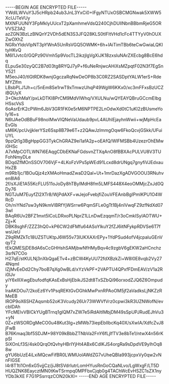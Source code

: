 -----BEGIN AGE ENCRYPTED FILE-----
YWdlLWVuY3J5cHRpb24ub3JnL3YxCi0+IFgyNTUxOSBCMGNwak5XWW5XcUJTeVUy
MXNFUUNlY3FpMklyUUcxT2pXamhmeVdsQ240CjhDUllNbnBBbmRjeG5ORVVSZ3A2
azZGN3BzLzBNQnY2VDh5dEN3S3JFQ28KLS0tIFltVHd1cFc4TTYyV0hOUXZwOXhZ
NGRxYldoVlpNT3pYWnA5UnRsVGQ5OWMK+6h+lAiTimTBb6teCwGwiaLQKItyHKvQ
M6l1Jvtc0/GQPz90Vmh5p9VocTL2ikzjlgVgXiJK18zxsluNArZXEcbg8BcE6hdq
ELpuSe30zyQC2B7d03tg8RYQJ7yP+f6uNeRnjwcAHiXsMZpqtF02N3f7EgSnY521
M5eoJ40/tlGtRDK8wnjGgczaRqNwDeOP8b3C0RZ2SASDptYALW1erS+RdeMYZlfm
LBsbPLJ1Jh+c/5nEm8Se1rwT9xTmwzUhqP49WgW6KKx0/xc3mFFxsBzUCZiBQUyX
3+OkchMaY/pxLkDTKI8PrCM9MdVlWhq/VXULNu/wQYEAYQBruGCcmEIbgHSscVsS
6oAsrErK2cPWm6JbV3GR1FK0e5rM6NPTPE2LnOdwXd0tC1uKI2zBUsmeYoIy16+s
N6tJAeOdBBuF98noIMwVlQNeVaUdaub9pvL4AUhlEjayhnWwii+wjMpHcEaEvGls
sM6K/pcUvjjklerYSz6Ssp8B79e6T+z2QAwJzImmgOqw6FkoQcvjGSkk/UFuiUYL
9pzQt1g3BgHppGG3TykChGRAZ9ei1afA2p+oEAfQ/WlFMSBb4UzezrOhEMwi0HSc
A7xMpCOTLWN7i6EAqgCDbEKNaFGdsvnZTXqAnO8fBBXAcPULVU8V3TUFohNmyDLe
BDqdZfMOnSSOV706VjF+4LKoFzVPs5pWEd91Lcxd8drUNgq7gnyfiVJEdxauHxZB
m9Rb1jc/1BOuQjz4zXMAoHmadZwaD2Qal+Ut+1mrDazXgADVGOOU3RNuhven8lA6
2f/sXJiE1A55KcFLU511oJoDy8hTByIMdH8fm5LMFS448X4eoOMMjcZxJd0QDy76
NGTJuM7EuyfZl2XTr8/WjPdAXF+wJejoFvebjfiZouVFEAnbBgIPmIKPU1O4WRcD
Oh/niYNd7sw3yN9kmVlBRfYjWSrrw6PqmSFLe0gTt1Bj4nlVwqFZ9zfNdXd073wl
BAqR6Uv2BFZ1mxt5lCoLDRxoPLNprZ1LLnDwEzqqmT/r3oCmklSyIAOTWU+Zjj+K
DBK8sghF/ZZZ3hQ0+kP6CW2dFMfu64ASoYlkuY2fZJ6itNFykpRDVSe6T7fwsUeU
Z9qRMZkTc18UZSTUKtpJ6W55v73lUKXAXrEPy+1YdPSud4ofV4jcpaIuGEnVqyT2
tEkQMESjDE8dA6sCcGHHshSAMjbwNfHMyBqv4c9zgbV6gEKW2aHCnchz3srN7COo
H27qE/stKULNj3nXbQgaETv4+zBCW4KyUU72fdXBzkZi+W8I0E8vqb2Vy274NqmI
IZjMvEeDd2Chy7boB7qXg0wBLd/xYzVkPF+2VAPTU4QPxfFDmEAV/zV1a2Ri0lJv
yiY6xIIIXwgEbufodfqKAsExBsHjEbikJS2dt8TxSZbQi96orxodZJQ6Z6Ompudy
IraAKDOu7/2koEz6Yv1PsqREKtGvDGhkMwPxnRPAoOM5jf2aVadksLjNKZzRMeEB
lROP9oX6SHZAqsmb52oK3Vcudy26Ur73WWVfVrz0cpwi3kR3UZNWofN/evcbIDAh
YFcMElvVBICkYUgBTrnq1glQM7xZW7e5iRdAItIMbjDM49sSpUPJRudEJhVu3+yN
0Z+zWSORDgMeCO0u48Kut3Ig+zMWb73iepEbIIbcKq40X/sXwIA/XdfcZvJ8jFwB
B76Kmaq3bf5SDJM+98Y09kBbbZTNbVa2FnY6fLjIfTV3e8bTe1/ntwX4n56rKpSI
SiXOnLf3S/4sk0QrqOtQvhyHBrIYjHt4ABx6CdlKJS4orgRa9sDpdVE9yIhOq88w
gYU6bUzE4iLxiMQcwFifBR0LWMUolAWdZG7vUheQBIa993jcpxVy0qw2vNnFIGSE
l4r8T1ti1On6xG5vjjCz/jiJ8tSVdrIutrLomHYusRnGoCQaNLvo/LgWxgF/LT5D
HUQZNK8EaycztMN0tKwTSrmpq0MPFbxCjqb0g4TAChWcEvHSZC1sZX1nyYDb3kXE
F7G1PSsrrqzCON20kXI=
-----END AGE ENCRYPTED FILE-----
